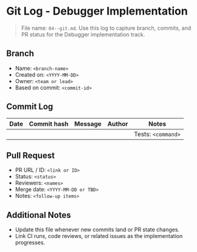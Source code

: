 ﻿# Git Log - Debugger Implementation

> File name: `04--git.md`. Use this log to capture branch, commits, and PR status for the Debugger implementation track.

## Branch
- Name: `<branch-name>`
- Created on: `<YYYY-MM-DD>`
- Owner: `<team or lead>`
- Based on commit: `<commit-id>`

## Commit Log
| Date | Commit hash | Message | Author | Notes |
| --- | --- | --- | --- | --- |
| <YYYY-MM-DD> | <commit-hash> | <short message> | <author> | Tests: `<command>` |

## Pull Request
- PR URL / ID: `<link or ID>`
- Status: `<status>`
- Reviewers: `<names>`
- Merge date: `<YYYY-MM-DD or TBD>`
- Notes: `<follow-up items>`

## Additional Notes
- Update this file whenever new commits land or PR state changes.
- Link CI runs, code reviews, or related issues as the implementation progresses.
